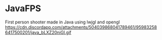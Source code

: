 # JavaFPS
First person shooter made in Java using lwjgl and opengl
https://cdn.discordapp.com/attachments/504039868041789461/959832586417500201/java_bLXZ20niGl.gif
